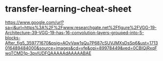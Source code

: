 # transfer-learning-cheat-sheet
 
https://www.google.com/url?sa=i&url=https%3A%2F%2Fwww.researchgate.net%2Ffigure%2FVGG-19-Architecture-39-VGG-19-has-16-convolution-layers-grouped-into-5-blocks-After_fig5_359771670&psig=AOvVaw1sQu7P687cSUVJMXsDsSp6&ust=1713016489484000&source=images&cd=vfe&opi=89978449&ved=0CBIQjRxqFwoTCMD1p-3pvIUDFQAAAAAdAAAAABAE
